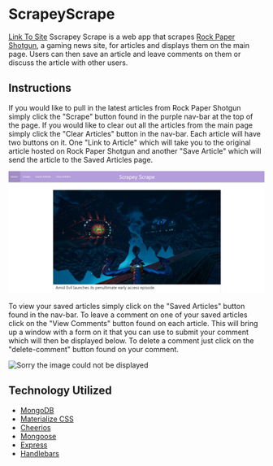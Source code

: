 # ScrapeyScrape
<a href="https://scrapey-scrape.herokuapp.com/">Link To Site</a>
Sscrapey Scrape is a web app that scrapes <a href="https://www.rockpapershotgun.com/">Rock Paper Shotgun</a>, a gaming news site, for articles and displays them on the main page. Users can then save an article and leave comments on them or discuss the article with other users.

## Instructions
If you would like to pull in the latest articles from Rock Paper Shotgun simply click the "Scrape" button found in the purple nav-bar at the top of the page. If you would like to clear out all the articles from the main page simply click the "Clear Articles" button in the nav-bar. Each article will have two buttons on it. One "Link to Article" which will take you to the original article hosted on Rock Paper Shotgun and another "Save Article" which will send the article to the Saved Articles page. 

<img src="./public/assets/images/main-page.png" alt="Sorry the image could not be displayed">

To view your saved articles simply click on the "Saved Articles" button found in the nav-bar. To leave a comment on one of your saved articles click on the "View Comments" button found on each article. This will bring up a window with a form on it that you can use to submit your comment which will then be displayed below. To delete a comment just click on the "delete-comment" button found on your comment.

<img src="./public/assets/images/comment-page.png" alt="Sorry the image could not be displayed">

## Technology Utilized
<ul>
  <li><a href="https://www.mongodb.com/">MongoDB</a></li>
  <li><a href="https://materializecss.com/">Materialize CSS</a></li>
  <li><a href="https://cheerio.js.org/">Cheerios</a></li>
  <li><a href="https://mongoosejs.com/">Mongoose</a></li>
  <li><a href="https://expressjs.com/">Express</a></li>
  <li><a href="https://handlebarsjs.com/">Handlebars</a></li>  
</ul>
